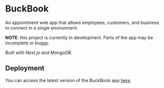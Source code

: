 # BuckBook
An appointment web app that allows employees, customers, and business to connect in a single environment.

**NOTE**: this project is currently in development. Parts of the app may be incomplete or buggy.

*Built with Next.js and MongoDB.*

## Deployment
You can access the latest version of the BuckBook app [here](https://buckbook.vercel.app/).